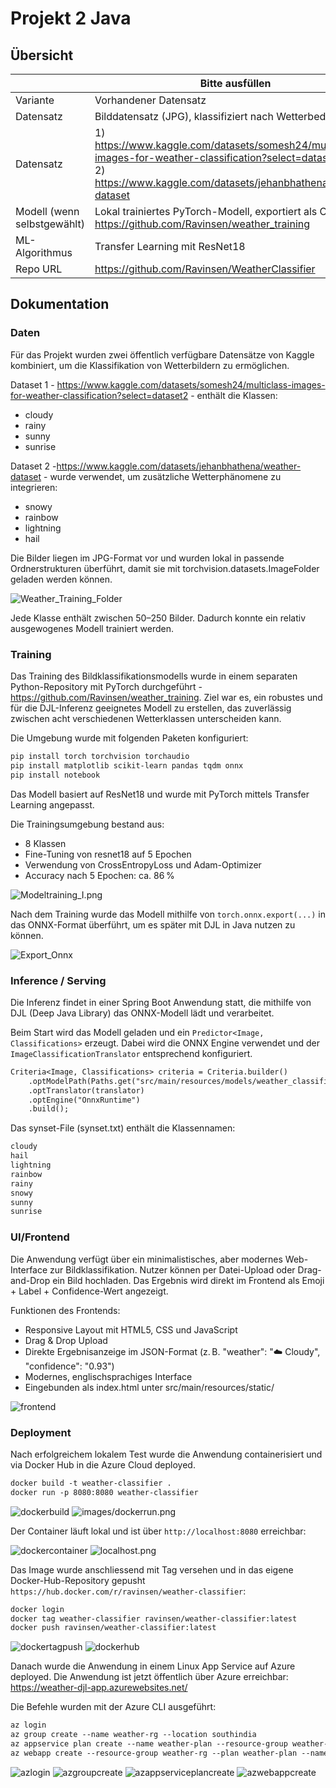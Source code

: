 ﻿# Projekt 2 Java

## Übersicht

| | Bitte ausfüllen |
| -------- | ------- |
| Variante | Vorhandener Datensatz |
| Datensatz | Bilddatensatz (JPG), klassifiziert nach Wetterbedingungen |
| Datensatz | 1) https://www.kaggle.com/datasets/somesh24/multiclass-images-for-weather-classification?select=dataset2<br>2) https://www.kaggle.com/datasets/jehanbhathena/weather-dataset |
| Modell (wenn selbstgewählt) | Lokal trainiertes PyTorch-Modell, exportiert als ONNX - https://github.com/Ravinsen/weather_training |
| ML-Algorithmus | Transfer Learning mit ResNet18 |
| Repo URL | https://github.com/Ravinsen/WeatherClassifier |



## Dokumentation

### Daten
Für das Projekt wurden zwei öffentlich verfügbare Datensätze von Kaggle kombiniert, um die Klassifikation von Wetterbildern zu ermöglichen.

Dataset 1 - https://www.kaggle.com/datasets/somesh24/multiclass-images-for-weather-classification?select=dataset2 - enthält die Klassen:

- cloudy
- rainy
- sunny
- sunrise

Dataset 2 -https://www.kaggle.com/datasets/jehanbhathena/weather-dataset - wurde verwendet, um zusätzliche Wetterphänomene zu integrieren:

- snowy
- rainbow
- lightning
- hail

Die Bilder liegen im JPG-Format vor und wurden lokal in passende Ordnerstrukturen überführt, damit sie mit torchvision.datasets.ImageFolder geladen werden können.

<img src="images/Weather_Training_Folder.png" alt="Weather_Training_Folder" style="max-width: 100%; height: auto;">

Jede Klasse enthält zwischen 50–250 Bilder. Dadurch konnte ein relativ ausgewogenes Modell trainiert werden.

### Training

Das Training des Bildklassifikationsmodells wurde in einem separaten Python-Repository mit PyTorch durchgeführt - https://github.com/Ravinsen/weather_training. Ziel war es, ein robustes und für die DJL-Inferenz geeignetes Modell zu erstellen, das zuverlässig zwischen acht verschiedenen Wetterklassen unterscheiden kann.

Die Umgebung wurde mit folgenden Paketen konfiguriert:

```txt
pip install torch torchvision torchaudio
pip install matplotlib scikit-learn pandas tqdm onnx
pip install notebook
```

Das Modell basiert auf ResNet18 und wurde mit PyTorch mittels Transfer Learning angepasst.

Die Trainingsumgebung bestand aus:

- 8 Klassen
- Fine-Tuning von resnet18 auf 5 Epochen
- Verwendung von CrossEntropyLoss und Adam-Optimizer
- Accuracy nach 5 Epochen: ca. 86 %

<img src="images/Modeltraining_I.png" alt="Modeltraining_I.png" style="max-width: 100%; height: auto;">

Nach dem Training wurde das Modell mithilfe von `torch.onnx.export(...)` in das ONNX-Format überführt, um es später mit DJL in Java nutzen zu können.

<img src="images/Export_Onnx.png" alt="Export_Onnx" style="max-width: 100%; height: auto;">



### Inference / Serving

Die Inferenz findet in einer Spring Boot Anwendung statt, die mithilfe von DJL (Deep Java Library) das ONNX-Modell lädt und verarbeitet.

Beim Start wird das Modell geladen und ein `Predictor<Image, Classifications>` erzeugt. Dabei wird die ONNX Engine verwendet und der `ImageClassificationTranslator` entsprechend konfiguriert.

```txt
Criteria<Image, Classifications> criteria = Criteria.builder()
    .optModelPath(Paths.get("src/main/resources/models/weather_classifier.onnx"))
    .optTranslator(translator)
    .optEngine("OnnxRuntime")
    .build();
```
Das synset-File (synset.txt) enthält die Klassennamen:

```txt
cloudy
hail
lightning
rainbow
rainy
snowy
sunny
sunrise
```

### UI/Frontend

Die Anwendung verfügt über ein minimalistisches, aber modernes Web-Interface zur Bildklassifikation. Nutzer können per Datei-Upload oder Drag-and-Drop ein Bild hochladen. Das Ergebnis wird direkt im Frontend als Emoji + Label + Confidence-Wert angezeigt.

Funktionen des Frontends:

- Responsive Layout mit HTML5, CSS und JavaScript
- Drag & Drop Upload
- Direkte Ergebnisanzeige im JSON-Format (z. B. "weather": "☁️ Cloudy", "confidence": "0.93")
- Modernes, englischsprachiges Interface
- Eingebunden als index.html unter src/main/resources/static/

<img src="images/frontend.png" alt="frontend" style="max-width: 100%; height: auto;">

### Deployment

Nach erfolgreichem lokalem Test wurde die Anwendung containerisiert und via Docker Hub in die Azure Cloud deployed.

```txt
docker build -t weather-classifier .
docker run -p 8080:8080 weather-classifier
```

<img src="images/dockerbuild.png" alt="dockerbuild" style="max-width: 100%; height: auto;">
<img src="images/dockerrun.png" alt="images/dockerrun.png" style="max-width: 100%; height: auto;">

Der Container läuft lokal und ist über `http://localhost:8080` erreichbar:

<img src="images/dockercontainer.png" alt="dockercontainer" style="max-width: 100%; height: auto;">

<img src="images/localhost.png" alt="localhost.png" style="max-width: 100%; height: auto;">

Das Image wurde anschliessend mit Tag versehen und in das eigene Docker-Hub-Repository gepusht `https://hub.docker.com/r/ravinsen/weather-classifier`:

```txt
docker login
docker tag weather-classifier ravinsen/weather-classifier:latest
docker push ravinsen/weather-classifier:latest
```

<img src="images/dockertagpush.png" alt="dockertagpush" style="max-width: 100%; height: auto;">

<img src="images/dockerhub.png" alt="dockerhub" style="max-width: 100%; height: auto;">

Danach wurde die Anwendung in einem Linux App Service auf Azure deployed. Die Anwendung ist jetzt öffentlich über Azure erreichbar: https://weather-djl-app.azurewebsites.net/


Die Befehle wurden mit der Azure CLI ausgeführt:

```txt
az login
az group create --name weather-rg --location southindia
az appservice plan create --name weather-plan --resource-group weather-rg --sku F1 --is-linux
az webapp create --resource-group weather-rg --plan weather-plan --name weather-djl-app --deployment-container-image-name ravinsen/weather-classifier:latest
```
<img src="images/azlogin.png" alt="azlogin" style="max-width: 100%; height: auto;">

<img src="images/azgroupcreate.png" alt="azgroupcreate" style="max-width: 100%; height: auto;">

<img src="images/azappserviceplancreate.png" alt="azappserviceplancreate" style="max-width: 100%; height: auto;">

<img src="images/azwebappcreate.png" alt="azwebappcreate" style="max-width: 100%; height: auto;">
